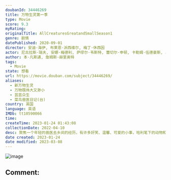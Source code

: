 ```yaml
---
doubanId: 34446269
title: 万物生灵第一季
type: Movie
score: 9.3
myRating: 
originalTitle: AllCreaturesGreatandSmallSeason1
genre: 剧情
datePublished: 2020-09-01
director: 安迪·海伊, 布莱恩·派西维尔, 梅丁·休西因
actor: 尼古拉斯·瑞夫, 安娜·梅德利, 萨缪尔·韦斯特, 蕾切尔·申顿, 卡勒姆·伍德豪斯, 马修·刘易斯, 黛安娜·里格, 亚历克西斯·普拉特, 奈杰尔·贝茨, 德里克, 伊莫金·克劳森, 加布里埃尔·奎格利, 德鲁·凯恩, 菲利普·加斯科因, 奈杰尔·哈弗斯, 梅拉尼·基尔伯恩, 苏珊·詹姆森, 肖恩·卡尔森, 麦米·麦考伊, 史蒂夫·杰克逊, 托尼·皮茨, 娜奥米·拉德克利夫, undefined, 史蒂文·布莱克利, 哈里特·斯莱特, 大卫·伍德, 莫莉·温纳德
author: 本·凡斯通, 詹姆斯·赫里奥特
tags:
  - Movie
state: 想看
url: https://movie.douban.com/subject/34446269/
aliases:
  - 新万物生灵
  - 万物既伟大又渺小
  - 芸芸众生
  - 菜鸟兽医日记(台)
country: 英国
language: 英语
IMDb: tt10590066
time: 
createTime: 2023-01-24 01:43:08
collectionDate: 2022-04-10
desc: 聚焦一个年轻的兽医去乡间的经历，有许多好笑、温馨、可爱的小事，哈利笔下的动物和人都充满灵性，给人春风拂面般的感触。1970年代曾被拍成多部影视作品。
date created: 2023-01-24
date modified: 2023-03-08
---
```


![image](p2618561000.jpg)

Comment:
---
